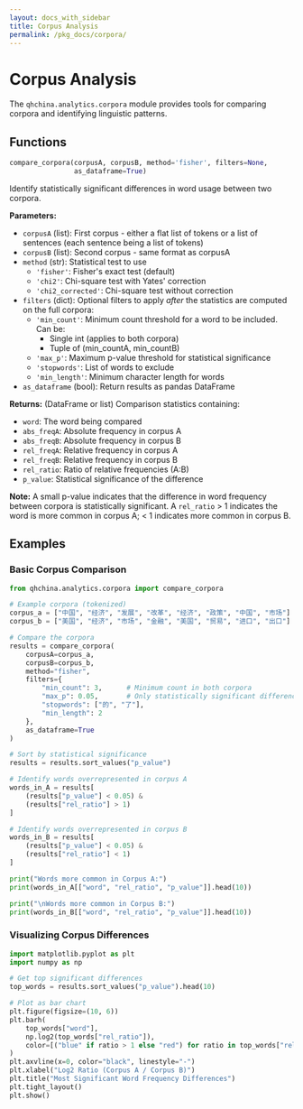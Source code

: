 ```yaml
---
layout: docs_with_sidebar
title: Corpus Analysis
permalink: /pkg_docs/corpora/
---
```


# Corpus Analysis

The `qhchina.analytics.corpora` module provides tools for comparing corpora and identifying linguistic patterns.

## Functions

```python
compare_corpora(corpusA, corpusB, method='fisher', filters=None, 
                as_dataframe=True)
```

Identify statistically significant differences in word usage between two corpora.

**Parameters:**
- `corpusA` (list): First corpus - either a flat list of tokens or a list of sentences (each sentence being a list of tokens)
- `corpusB` (list): Second corpus - same format as corpusA
- `method` (str): Statistical test to use
  - `'fisher'`: Fisher's exact test (default)
  - `'chi2'`: Chi-square test with Yates' correction
  - `'chi2_corrected'`: Chi-square test without correction
- `filters` (dict): Optional filters to apply *after* the statistics are computed on the full corpora:
  - `'min_count'`: Minimum count threshold for a word to be included. Can be:
    - Single int (applies to both corpora)
    - Tuple of (min_countA, min_countB)
  - `'max_p'`: Maximum p-value threshold for statistical significance
  - `'stopwords'`: List of words to exclude
  - `'min_length'`: Minimum character length for words
- `as_dataframe` (bool): Return results as pandas DataFrame

**Returns:** (DataFrame or list) Comparison statistics containing:
- `word`: The word being compared
- `abs_freqA`: Absolute frequency in corpus A
- `abs_freqB`: Absolute frequency in corpus B
- `rel_freqA`: Relative frequency in corpus A
- `rel_freqB`: Relative frequency in corpus B
- `rel_ratio`: Ratio of relative frequencies (A:B)
- `p_value`: Statistical significance of the difference

**Note:** A small p-value indicates that the difference in word frequency between corpora is statistically significant. A `rel_ratio` > 1 indicates the word is more common in corpus A; < 1 indicates more common in corpus B.

## Examples

### Basic Corpus Comparison

```python
from qhchina.analytics.corpora import compare_corpora

# Example corpora (tokenized)
corpus_a = ["中国", "经济", "发展", "改革", "经济", "政策", "中国", "市场"]
corpus_b = ["美国", "经济", "市场", "金融", "美国", "贸易", "进口", "出口"]

# Compare the corpora
results = compare_corpora(
    corpusA=corpus_a,
    corpusB=corpus_b,
    method="fisher",
    filters={
        "min_count": 3,      # Minimum count in both corpora
        "max_p": 0.05,       # Only statistically significant differences
        "stopwords": ["的", "了"],
        "min_length": 2
    },
    as_dataframe=True
)

# Sort by statistical significance
results = results.sort_values("p_value")

# Identify words overrepresented in corpus A
words_in_A = results[
    (results["p_value"] < 0.05) & 
    (results["rel_ratio"] > 1)
]

# Identify words overrepresented in corpus B
words_in_B = results[
    (results["p_value"] < 0.05) & 
    (results["rel_ratio"] < 1)
]

print("Words more common in Corpus A:")
print(words_in_A[["word", "rel_ratio", "p_value"]].head(10))

print("\nWords more common in Corpus B:")
print(words_in_B[["word", "rel_ratio", "p_value"]].head(10))
```

### Visualizing Corpus Differences

```python
import matplotlib.pyplot as plt
import numpy as np

# Get top significant differences
top_words = results.sort_values("p_value").head(10)

# Plot as bar chart
plt.figure(figsize=(10, 6))
plt.barh(
    top_words["word"],
    np.log2(top_words["rel_ratio"]),
    color=[("blue" if ratio > 1 else "red") for ratio in top_words["rel_ratio"]]
)
plt.axvline(x=0, color="black", linestyle="-")
plt.xlabel("Log2 Ratio (Corpus A / Corpus B)")
plt.title("Most Significant Word Frequency Differences")
plt.tight_layout()
plt.show()
```

